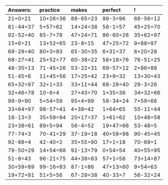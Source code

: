 | Answers: | practice | makes | perfect | ! |
| :--- | :--- | :--- | :--- | :--- |
| 21+0=21 | 10+26=36 | 88-65=23 | 99-3=96 | 68-56=12 | 
| 81-44=37 | 5+57=62 | 14+24=38 | 58-1=57 | 45+25=70 | 
| 92-52=40 | 85-7=78 | 47+24=71 | 86-60=26 | 35+62=97 | 
| 15+6=21 | 13+52=65 | 23-8=15 | 47+25=72 | 9+88=97 | 
| 69-29=40 | 80+3=83 | 65-30=35 | 6+31=37 | 8+20=28 | 
| 68-27=41 | 25+52=77 | 60-38=22 | 58+18=76 | 76-51=25 | 
| 48-35=13 | 71-45=26 | 53-22=31 | 69-57=12 | 2+86=88 | 
| 51-45=6 | 11+45=56 | 17+25=42 | 23+9=32 | 13+30=43 | 
| 65+32=97 | 32+1=33 | 33+11=44 | 68-28=40 | 29-3=26 | 
| 32+46=78 | 10-6=4 | 27+43=70 | 1+35=36 | 34+32=66 | 
| 99-9=90 | 5+54=59 | 95+4=99 | 58-34=24 | 7+59=66 | 
| 33+64=97 | 98-57=41 | 4+38=42 | 1+64=65 | 55-11=44 | 
| 16-13=3 | 35+59=94 | 20+17=37 | 1+61=62 | 10+48=58 | 
| 23+38=61 | 89+5=94 | 56-4=52 | 19+47=66 | 53-48=5 | 
| 77-74=3 | 70-41=29 | 37-19=18 | 40+58=98 | 90-45=45 | 
| 92-88=4 | 42-40=2 | 35+55=90 | 17+1=18 | 70-69=1 | 
| 79-50=29 | 14+54=68 | 92-13=79 | 0+54=54 | 40+55=95 | 
| 51-8=43 | 96-21=75 | 44+39=83 | 57+1=58 | 73+14=87 | 
| 30+59=89 | 99-16=83 | 87-1=86 | 47+13=60 | 9+54=63 | 
| 19+72=91 | 51+5=56 | 67-29=38 | 40-33=7 | 56-32=24 | 
